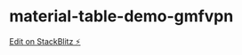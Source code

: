 # material-table-demo-gmfvpn

[Edit on StackBlitz ⚡️](https://stackblitz.com/edit/material-table-demo-gmfvpn)